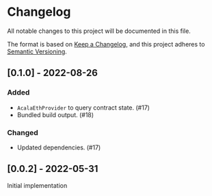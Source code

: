 # Changelog
All notable changes to this project will be documented in this file.

The format is based on [Keep a Changelog](https://keepachangelog.com/en/1.0.0/),
and this project adheres to [Semantic Versioning](https://semver.org/spec/v2.0.0.html).


## [0.1.0] - 2022-08-26
### Added
- `AcalaEthProvider` to query contract state. (#17)
- Bundled build output. (#18)
### Changed
- Updated dependencies. (#17)


## [0.0.2] - 2022-05-31

Initial implementation

